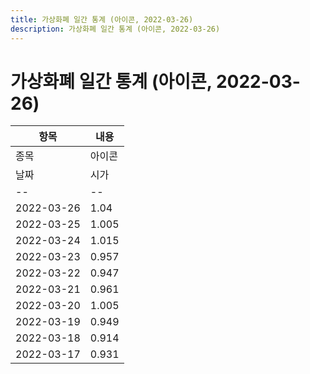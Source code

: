 ```yaml
---
title: 가상화폐 일간 통계 (아이콘, 2022-03-26)
description: 가상화폐 일간 통계 (아이콘, 2022-03-26)
---
```


가상화폐 일간 통계 (아이콘, 2022-03-26)
===

|항목|내용|
|--|--|
|종목|아이콘||마켓|KRW-ICX||종류|일 단위 캔들||기간|2022-03-17T09:00:00 - 2022-03-26T09:00:00|
|날짜|시가|저가|고가|종가|비고|
|--|--|--|--|--|--|
|2022-03-26|1.04|1.02|1.04|1.02|    |
|2022-03-25|1.005|1.0|1.095|1.04|    |
|2022-03-24|1.015|0.981|1.03|1.005|    |
|2022-03-23|0.957|0.947|1.04|1.015|    |
|2022-03-22|0.947|0.937|0.975|0.957|    |
|2022-03-21|0.961|0.925|0.963|0.947|    |
|2022-03-20|1.005|0.951|1.005|0.961|    |
|2022-03-19|0.949|0.929|1.025|1.0|    |
|2022-03-18|0.914|0.897|0.958|0.949|    |
|2022-03-17|0.931|0.895|0.932|0.914|    |
